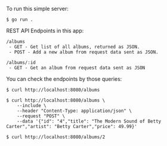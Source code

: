 To run this simple server: 
```
$ go run .
```

REST API Endpoints in this app:
```
/albums
 - GET - Get list of all albums, returned as JSON.
 - POST - Add a new album from request data sent as JSON.
```

```
/albums/:id
 - GET - Get an album from request data sent as JSON
```

You can check the endpoints by those queries:
```
$ curl http://localhost:8080/albums

$ curl http://localhost:8080/albums \
    --include \
    --header "Content-Type: application/json" \
    --request "POST" \
    --data '{"id": "4","title": "The Modern Sound of Betty Carter","artist": "Betty Carter","price": 49.99}'

$ curl http://localhost:8080/albums/2
```